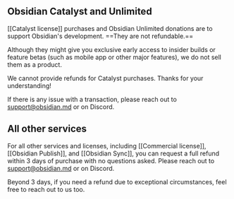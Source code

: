 ## Obsidian Catalyst and Unlimited

[[Catalyst license]] purchases and Obsidian Unlimited donations are to support Obsidian's development. ==They are not refundable.==

Although they might give you exclusive early access to insider builds or feature betas (such as mobile app or other major features), we do not sell them as a product.

We cannot provide refunds for Catalyst purchases. Thanks for your understanding!

If there is any issue with a transaction, please reach out to support@obsidian.md or on Discord.

## All other services

For all other services and licenses, including [[Commercial license]], [[Obsidian Publish]], and [[Obsidian Sync]], you can request a full refund within 3 days of purchase with no questions asked. Please reach out to support@obsidian.md or on Discord.

Beyond 3 days, if you need a refund due to exceptional circumstances, feel free to reach out to us too.